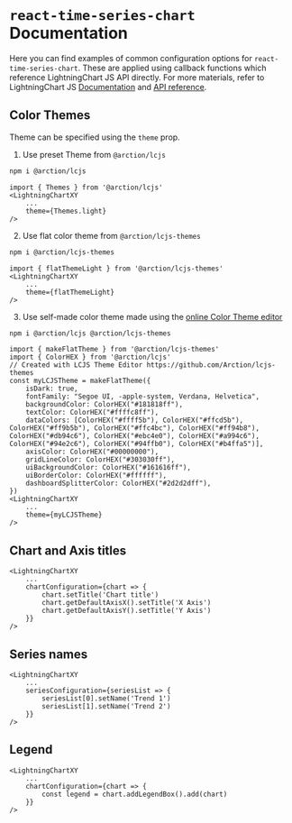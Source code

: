 # `react-time-series-chart` Documentation

Here you can find examples of common configuration options for `react-time-series-chart`. These are applied using callback functions which
reference LightningChart JS API directly. For more materials, refer to LightningChart JS
[Documentation](https://lightningchart.com/js-charts/docs/) and [API reference](https://lightningchart.com/js-charts/api-documentation).

## Color Themes

Theme can be specified using the `theme` prop.

1. Use preset Theme from `@arction/lcjs`

```bash
npm i @arction/lcjs
```

```tsx
import { Themes } from '@arction/lcjs'
<LightningChartXY
	...
	theme={Themes.light}
/>
```

2. Use flat color theme from `@arction/lcjs-themes`

```bash
npm i @arction/lcjs-themes
```

```tsx
import { flatThemeLight } from '@arction/lcjs-themes'
<LightningChartXY
	...
	theme={flatThemeLight}
/>
```

3. Use self-made color theme made using the [online Color Theme editor](https://arction.github.io/lcjs-themes/)

```bash
npm i @arction/lcjs @arction/lcjs-themes
```

```tsx
import { makeFlatTheme } from '@arction/lcjs-themes'
import { ColorHEX } from '@arction/lcjs'
// Created with LCJS Theme Editor https://github.com/Arction/lcjs-themes
const myLCJSTheme = makeFlatTheme({
	isDark: true,
	fontFamily: "Segoe UI, -apple-system, Verdana, Helvetica",
	backgroundColor: ColorHEX("#181818ff"),
	textColor: ColorHEX("#ffffc8ff"),
	dataColors: [ColorHEX("#ffff5b"), ColorHEX("#ffcd5b"), ColorHEX("#ff9b5b"), ColorHEX("#ffc4bc"), ColorHEX("#ff94b8"), ColorHEX("#db94c6"), ColorHEX("#ebc4e0"), ColorHEX("#a994c6"), ColorHEX("#94e2c6"), ColorHEX("#94ffb0"), ColorHEX("#b4ffa5")],
	axisColor: ColorHEX("#00000000"),
	gridLineColor: ColorHEX("#303030ff"),
	uiBackgroundColor: ColorHEX("#161616ff"),
	uiBorderColor: ColorHEX("#ffffff"),
	dashboardSplitterColor: ColorHEX("#2d2d2dff"),
})
<LightningChartXY
	...
	theme={myLCJSTheme}
/>
```

## Chart and Axis titles

```tsx
<LightningChartXY
	...
	chartConfiguration={chart => {
        chart.setTitle('Chart title')
        chart.getDefaultAxisX().setTitle('X Axis')
        chart.getDefaultAxisY().setTitle('Y Axis')
    }}
/>
```

## Series names

```tsx
<LightningChartXY
	...
	seriesConfiguration={seriesList => {
        seriesList[0].setName('Trend 1')
        seriesList[1].setName('Trend 2')
    }}
/>
```

## Legend

```tsx
<LightningChartXY
	...
	chartConfiguration={chart => {
        const legend = chart.addLegendBox().add(chart)
    }}
/>
```
